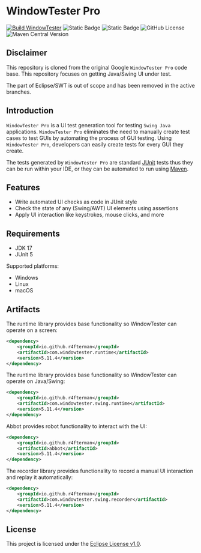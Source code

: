 # WindowTester Pro

[![Build WindowTester](https://github.com/r4fterman/windowtester/actions/workflows/maven.yml/badge.svg)](https://github.com/r4fterman/windowtester/actions/workflows/maven.yml)
![Static Badge](https://img.shields.io/badge/Java-v17-blue)
![Static Badge](https://img.shields.io/badge/Maven-v3.5.4-blue)
![GitHub License](https://img.shields.io/github/license/r4fterman/windowtester?color=green)
![Maven Central Version](https://img.shields.io/maven-central/v/io.github.r4fterman/com.windowtester.runtime?strategy=highestVersion&filter=5*)

## Disclaimer

This repository is cloned from the original Google `WindowTester Pro` code base.
This repository focuses on getting Java/Swing UI under test.

The part of Eclipse/SWT is out of scope and has been removed in the active branches.

## Introduction

`WindowTester Pro` is a UI test generation tool for testing `Swing Java` applications.
`WindowTester Pro` eliminates the need to manually create test cases to test GUIs by automating the
process of GUI testing.
Using `WindowTester Pro`, developers can easily create tests for every GUI they create.

The tests generated by `WindowTester Pro` are standard [JUnit](http://junit.org/) tests thus they
can be run within your IDE, or they can be automated to run using [Maven](http://maven.apache.org/).


## Features

- Write automated UI checks as code in JUnit style
- Check the state of any (Swing/AWT) UI elements using assertions
- Apply UI interaction like keystrokes, mouse clicks, and more

## Requirements

- JDK 17
- JUnit 5
 
Supported platforms:

- Windows
- Linux
- macOS

## Artifacts

The runtime library provides base functionality so WindowTester can operate on a screen:

```xml
<dependency>
    <groupId>io.github.r4fterman</groupId>
    <artifactId>com.windowtester.runtime</artifactId>
    <version>5.11.4</version>
</dependency>
```

The runtime library provides base functionality so WindowTester can operate on Java/Swing:

```xml
<dependency>
    <groupId>io.github.r4fterman</groupId>
    <artifactId>com.windowtester.swing.runtime</artifactId>
    <version>5.11.4</version>
</dependency>
```

Abbot provides robot functionality to interact with the UI:

```xml
<dependency>
    <groupId>io.github.r4fterman</groupId>
    <artifactId>abbot</artifactId>
    <version>5.11.4</version>
</dependency>
```

The recorder library provides functionality to record a manual UI interaction and replay it automatically:

```xml
<dependency>
    <groupId>io.github.r4fterman</groupId>
    <artifactId>com.windowtester.swing.recorder</artifactId>
    <version>5.11.4</version>
</dependency>
```

## License

This project is licensed under the [Eclipse License v1.0](LICENSE.md).